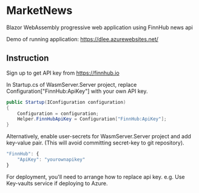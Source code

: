 # MarketNews
Blazor WebAssembly progressive web application using FinnHub news api

Demo of running application: https://dlee.azurewebsites.net/

## Instruction
Sign up to get API key from https://finnhub.io

In Startup.cs of WasmServer.Server project, replace Configuration["FinnHub:ApiKey"] with your own API key.

```c#
public Startup(IConfiguration configuration)
{
    Configuration = configuration;
    Helper.FinnHubApiKey = Configuration["FinnHub:ApiKey"];
}
```
Alternatively, enable user-secrets for WasmServer.Server project and add key-value pair. 
(This will avoid committing secret-key to git repository).

```javascript
"FinnHub": {
    "ApiKey": "yourownapikey"
}
```

For deployment, you'll need to arrange how to replace api key. e.g. Use Key-vaults service if deploying to Azure.
